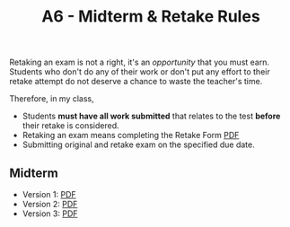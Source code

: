 ﻿---
# Posts need to have the `post` layout
layout: post

# The title of your post
title: A6 - Midterm & Retake Rules
# (Optional) Write a short (~150 characters) description of each blog post.
# This description is used to preview the page on search engines, social media, etc.
description: >
   Rules for retaking the midterm. **Due** Mon, Nov. 19 at the start of class

# (Optional) Link to an image that represents your blog post.
# The aspect ratio should be ~16:9.
image: /assets/img/default.jpg

# You can hide the description and/or image from the output
# (only visible to search engines) by setting:
# hide_description: true
# hide_image: true

# (Optional) Each post can have zero or more categories, and zero or more tags.
# The difference is that categories will be part of the URL, while tags will not.
# E.g. the URL of this post is <site.baseurl>/hydejack/2017/11/23/example-content/
categories: [CS 101]
tags: []
# If you want a category or tag to have its own page,
# check out `_featured_categories` and `_featured_tags` respectively.
---
Retaking an exam is not a right, it's an *opportunity* that you must earn. Students who don't do any of their work or don't put any effort to their retake attempt do not deserve a chance to waste the teacher's time. 

Therefore, in my class, 
- Students **must have all work submitted** that relates to the test **before** their retake is considered.
- Retaking an exam means completing the Retake Form [PDF](https://drive.google.com/file/d/1-uCrYTsO01ZRerhbd_DWSE4hetm-iwUH/view?usp=sharing)
- Submitting original and retake exam on the specified due date.

## Midterm

- Version 1: [PDF](https://drive.google.com/file/d/1qKZGCvn_8m4GtWbSkbaECYkS0XDfHguL/view?usp=sharing)
- Version 2: [PDF](https://drive.google.com/file/d/1vpeJmELDSNXaV9pxQ_MhyvPU1locW-wZ/view?usp=sharing)
- Version 3: [PDF](https://drive.google.com/file/d/1qKZGCvn_8m4GtWbSkbaECYkS0XDfHguL/view?usp=sharing)